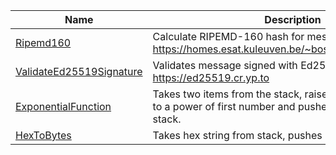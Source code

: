 <!--
THIS FILE IS GENERATED. DO NOT EDIT MANUALLY!
-->
Name                                                            |Description                                                                                                            
----------------------------------------------------------------|-----------------------------------------------------------------------------------------------------------------------
[Ripemd160](stdlib/ripemd160.md)                                |Calculate RIPEMD-160 hash for message. See https://homes.esat.kuleuven.be/~bosselae/ripemd160.html                     
[ValidateEd25519Signature](stdlib/validate-ed25519-signature.md)|Validates message signed with Ed25519 algorithm. See https://ed25519.cr.yp.to                                          
[ExponentialFunction](stdlib/exponential-function.md)           |Takes two items from the stack, raises the second number to a power of first number and pushes the result to the stack.
[HexToBytes](stdlib/hex-to-bytes.md)                            |Takes hex string from stack, pushes bytes to the stack                                                                 
